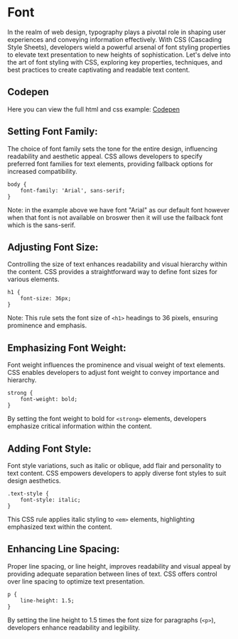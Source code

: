 # Font
In the realm of web design, typography plays a pivotal role in shaping user experiences and conveying information effectively. With CSS (Cascading Style Sheets), developers wield a powerful arsenal of font styling properties to elevate text presentation to new heights of sophistication. Let's delve into the art of font styling with CSS, exploring key properties, techniques, and best practices to create captivating and readable text content.

## Codepen
Here you can view the full html and css example: [Codepen](https://codepen.io/Fernando-Lagahit/pen/ZEZLqeN?editors=1100)


## Setting Font Family:
The choice of font family sets the tone for the entire design, influencing readability and aesthetic appeal. CSS allows developers to specify preferred font families for text elements, providing fallback options for increased compatibility.
```
body {
    font-family: 'Arial', sans-serif;
}
```
Note: in the example above we have font "Arial" as our default font however when that font is not available on broswer then it will use the failback font which is the sans-serif.
## Adjusting Font Size:
Controlling the size of text enhances readability and visual hierarchy within the content. CSS provides a straightforward way to define font sizes for various elements.
```
h1 {
    font-size: 36px;
}
```
Note: This rule sets the font size of `<h1>` headings to 36 pixels, ensuring prominence and emphasis.

## Emphasizing Font Weight:
Font weight influences the prominence and visual weight of text elements. CSS enables developers to adjust font weight to convey importance and hierarchy.
```
strong {
    font-weight: bold;
}
```
By setting the font weight to bold for `<strong>` elements, developers emphasize critical information within the content.

##  Adding Font Style:
Font style variations, such as italic or oblique, add flair and personality to text content. CSS empowers developers to apply diverse font styles to suit design aesthetics.
```
.text-style {
    font-style: italic;
}
```
This CSS rule applies italic styling to `<em>` elements, highlighting emphasized text within the content.

## Enhancing Line Spacing:
Proper line spacing, or line height, improves readability and visual appeal by providing adequate separation between lines of text. CSS offers control over line spacing to optimize text presentation.
```
p {
    line-height: 1.5;
}
```
By setting the line height to 1.5 times the font size for paragraphs (`<p>`), developers enhance readability and legibility.
